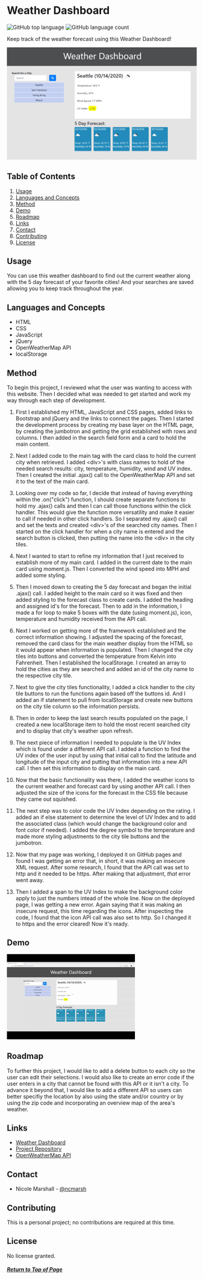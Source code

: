 # Weather Dashboard

![GitHub top language](https://img.shields.io/github/languages/top/ncmarsh/6_weather_dashboard)
![GitHub language count](https://img.shields.io/github/languages/count/ncmarsh/6_weather_dashboard)

Keep track of the weather forecast using this Weather Dashboard!

![Screenshot](assets/screenshot.png)

## Table of Contents

1. [Usage](#Usage)
1. [Languages and Concepts](#Languages-and-Concepts)
1. [Method](#Method)
1. [Demo](#Demo)
1. [Roadmap](#Roadmap)
1. [Links](#Links)
1. [Contact](#Contact)
1. [Contributing](#Contributing)
1. [License](#License)

## Usage

You can use this weather dashboard to find out the current weather along with the 5 day forecast of your favorite cities! And your searches are saved allowing you to keep track throughout the year.

## Languages and Concepts
- HTML
- CSS
- JavaScript
- jQuery
- OpenWeatherMap API
- localStorage

## Method

To begin this project, I reviewed what the user was wanting to access with this website. Then I decided what was needed to get started and work my way through each step of development.

1. First I established my HTML, JavaScript and CSS pages, added links to Bootstrap and jQuery and the links to connect the pages. Then I started the development process by creating my base layer on the HTML page, by creating the jumbotron and getting the grid established with rows and columns. I then added in the search field form and a card to hold the main content.

1. Next I added code to the main tag with the card class to hold the current city when retrieved. I added \<div>'s with class names to hold of the needed search results: city, temperature, humidity, wind and UV index. Then I created the initial .ajax() call to the OpenWeatherMap API and set it to the text of the main card.

1. Looking over my code so far, I decide that instead of having everything within the .on("click") function, I should create separate functions to hold my .ajax() calls and then I can call those functions within the click handler. This would give the function more versatility and make it easier to call if needed in other click handlers. So I separated my .ajax() call and set the texts and created \<div>'s of the searched city names. Then I started on the click handler for when a city name is entered and the search button is clicked, then putting the name into the \<div> in the city tiles.

1. Next I wanted to start to refine my information that I just received to establish more of my main card. I added in the current date to the main card using moment.js. Then I converted the wind speed into MPH and added some styling.

1. Then I moved down to creating the 5 day forecast and began the initial .ajax() call. I added height to the main card so it was fixed and then added styling to the forecast class to create cards. I added the heading and assigned id's for the forecast. Then to add in the information, I made a for loop to make 5 boxes with the date (using moment.js), icon, temperature and humidity received from the API call.

1. Next I worked on getting more of the framework established and the correct information showing. I adjusted the spacing of the forecast, removed the card class for the main weather display from the HTML so it would appear when information is populated. Then I changed the city tiles into buttons and converted the temperature from Kelvin into Fahrenheit. Then I established the localStorage. I created an array to hold the cities as they are searched and added an id of the city name to the respective city tile.

1. Next to give the city tiles functionality, I added a click handler to the city tile buttons to run the functions again based off the buttons id. And I added an if statement to pull from localStorage and create new buttons on the city tile column so the information persists.

1. Then in order to keep the last search results populated on the page, I created a new localStorage item to hold the most recent searched city and to display that city's weather upon refresh.

1. The next piece of information I needed to populate is the UV Index which is found under a different API call. I added a function to find the UV index of the user input by using that initial call to find the latitude and longitude of the input city and putting that information into a new API call. I then set this information to display on the main card.

1. Now that the basic functionality was there, I added the weather icons to the current weather and forecast card by using another API call. I then adjusted the size of the icons for the forecast in the CSS file because they came out squished.

1. The next step was to color code the UV Index depending on the rating. I added an if else statement to determine the level of UV Index and to add the associated class (which would change the background color and font color if needed). I added the degree symbol to the temperature and made more styling adjustments to the city tile buttons and the jumbotron.

1. Now that my page was working, I deployed it on GitHub pages and found I was getting an error that, in short, it was making an insecure XML request. After some research, I found that the API call was set to http and it needed to be https. After making that adjustment, *that* error went away.

1. Then I added a span to the UV Index to make the background color apply to just the numbers intead of the whole line. Now on the deployed page, I was getting a new error. Again saying that it was making an insecure request, this time regarding the icons. After inspecting the code, I found that the icon API call was also set to http. So I changed it to https and the error cleared! Now it's ready.

## Demo

![Demo](assets/weather_demo.gif)

## Roadmap

To further this project, I would like to add a delete button to each city so the user can edit their selections. I would also like to create an error code if the user enters in a city that cannot be found with this API or it isn't a city. To advance it beyond that, I would like to add a different API so users can better specifiy the location by also using the state and/or country or by using the zip code and incorporating an overview map of the area's weather.

## Links

- [Weather Dashboard](https://ncmarsh.github.io/6_weather_dashboard/)
- [Project Repository](https://github.com/ncmarsh/6_weather_dashboard)
- [OpenWeatherMap API](https://openweathermap.org/guide)

## Contact

- Nicole Marshall - [@ncmarsh](https://github.com/ncmarsh)

## Contributing

This is a personal project; no contributions are required at this time.

## License

No license granted.

##### [Return to Top of Page](#Day-Planner)